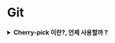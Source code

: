 # Git

<details>
<summary><b>Cherry-pick 이란?, 언제 사용할까 ?</b></summary>
<div markdown="1">

* [출처](https://zakelstorm.tistory.com/29)

## Cherry-pick 이란?
* 프로젝트 규모가 크고 많은 사람들이 코드를 수정하여 변화가 빈번하다면 rebase만으로는 한계가 있음
* cherry-pick이란, 다른 브랜치(feature) 위에 있는 커밋을 선택적으로 내 브랜치(main)에 적용시킬 때 사용하는 명령어

##  cherry-pick 필요한 상황 및 사용 이유
* 수정해야 할 commit이 다른 commit들 사이에 껴있는 경우, 수정 시 많은 reset을 필요로 할 경우에 cherry-pick을 활용하여 쉽게 해결할 수 있다.
* cherry-pick을 사용하면 좋은 경우 예시
    1. 커밋을 다른 브랜치에 잘 못했을 때 이를 뒤늦게 찾은 경우
    2. 요구사항이 바뀌어 필요없는 커밋이 생겼을 경우
        * 해당 커밋들을 빼고 cherry-pick
    3. 수정사항이 생겨 두개의 브랜치에 동시 commit 해야할 경우
        * 어느 한 브랜치에 커밋 후 다른 브랜치에서 cherry-pick
    4. 코드 의존성 때문에 다른 사람의 커밋 중 일부를 가져와야 할 경우

</div>
</details>